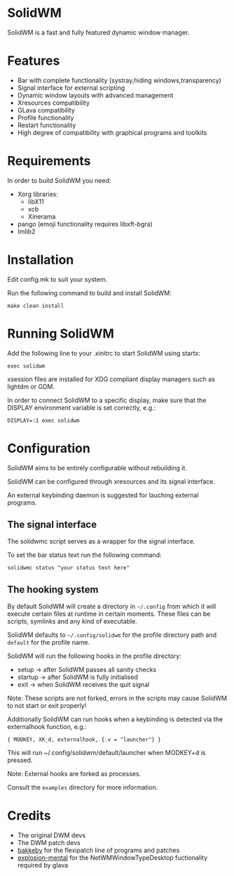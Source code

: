 # SolidWM

SolidWM is a fast and fully featured dynamic window manager.

# Features
* Bar with complete functionality (systray,hiding windows,transparency)
* Signal interface for external scripting
* Dynamic window layouts with advanced management
* Xresources compatibility
* GLava compatibility
* Profile functionality
* Restart functionality
* High degree of compatibility with graphical programs and toolkits

# Requirements
In order to build SolidWM you need:
* Xorg libraries:
    * libX11
    * xcb
    * Xinerama
* pango (emoji functionality requires libxft-bgra)
* Imlib2

# Installation

Edit config.mk to suit your system.

Run the following command to build and install SolidWM:

    make clean install

# Running SolidWM

Add the following line to your .xinitrc to start SolidWM using startx:

    exec solidwm

xsession files are installed for XDG compliant display managers such as lightdm or GDM.

In order to connect SolidWM to a specific display, make sure that
the DISPLAY environment variable is set correctly, e.g.:

    DISPLAY=:1 exec solidwm

# Configuration

SolidWM aims to be entirely configurable without rebuilding it.

SolidWM can be configured through xresources and its signal interface.

An external keybinding daemon is suggested for lauching external programs.

## The signal interface

The solidwmc script serves as a wrapper for the signal interface.

To set the bar status text run the following command:

	solidwmc status "your status text here"

## The hooking system

By default SolidWM will create a directory in ```~/.config``` from which it will execute certain files at runtime in certain moments. These files can be scripts, symlinks and any kind of executable.

SolidWM defaults to ```~/.config/solidwm``` for the profile directory path and ```default``` for the profile name.

SolidWM will run the following hooks in the profile directory:
* setup -> after SolidWM passes all sanity checks
* startup -> after SolidWM is fully initialised
* exit -> when SolidWM receives the quit signal

Note: These scripts are not forked, errors in the scripts may cause SolidWM to not start or exit properly!

Additionally SolidWM can run hooks when a keybinding is detected via the externalhook function, e.g.:

	{ MODKEY, XK_d, externalhook, {.v = "launcher"} }

This will run ~/.config/solidwm/default/launcher when MODKEY+d is pressed.

Note: External hooks are forked as processes.

Consult the ```examples``` directory for more information.

# Credits

* The original DWM devs
* The DWM patch devs
* [bakkeby](https://github.com/bakkeby) for the flexipatch line of programs and patches
* [explosion-mental](https://github.com/explosion-mental) for the NetWMWindowTypeDesktop fuctionality required by glava
